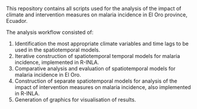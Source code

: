 This repository contains all scripts used for the analysis of the impact of climate and intervention measures on malaria incidence in El Oro province, Ecuador.

The analysis workflow consisted of:

1. Identification the most appropriate climate variables and time lags to be used in the spatiotemporal models.
2. Iterative construction of spatiotemporal temporal models for malaria incidence, implemented in R-INLA. 
3. Comparative analysis and evaluation of spatiotemporal models for malaria incidence in El Oro. 
4. Construction of separate spatiotemporal models for analysis of the impact of intervention measures on malaria incidence, also implemented in R-INLA. 
5. Generation of graphics for visualisation of results. 

